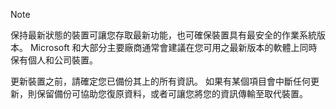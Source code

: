   > [!NOTE]
  > 保持最新狀態的裝置可讓您存取最新功能，也可確保裝置具有最安全的作業系統版本。 Microsoft 和大部分主要廠商通常會建議在您可用之最新版本的軟體上同時保有個人和公司裝置。

更新裝置之前，請確定您已備份其上的所有資訊。 如果有某個項目會中斷任何更新，則保留備份可協助您復原資料，或者可讓您將您的資訊傳輸至取代裝置。 
